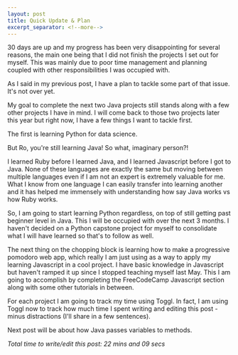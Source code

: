 ```yaml
---
layout: post
title: Quick Update & Plan
excerpt_separator: <!--more-->
---
```


30 days are up and my progress has been very disappointing for several reasons, the main one being that I did not finish the projects I set out for myself. This was mainly due to poor time management and planning coupled with other responsibilities I was occupied with.

As I said in my previous post, I have a plan to tackle some part of that issue. It's not over yet.

My goal to complete the next two Java projects still stands along with a few other projects I have in mind. I will come back to those two projects later this year but right now, I have a few things I want to tackle first.

The first is learning Python for data science. 

<!--more-->

But Ro, you're still learning Java! 
So what, imaginary person?!

I learned Ruby before I learned Java, and I learned Javascript before I got to Java. None of these languages are exactly the same but moving between multiple languages even if I am not an expert is extremely valuable for me. What I know from one language I can easily transfer into learning another and it has helped me immensely with understanding how say Java works vs how Ruby works.

So, I am going to start learning Python regardless, on top of still getting past beginner level in Java. This I will be occupied with over the next 3 months. I haven't decided on a Python capstone project for myself to consolidate what I will have learned so that's to follow as well.

The next thing on the chopping block is learning how to make a progressive pomodoro web app, which really I am just using as a way to apply my learning Javascript in a cool project. I have basic knowledge in Javascript but haven't ramped it up since I stopped teaching myself last May. This I am going to accomplish by completing the FreeCodeCamp Javascript section along with some other tutorials in between.

For each project I am going to track my time using Toggl. In fact, I am using Toggl now to track how much time I spent writing and editing this post - minus distractions (I'll share in a few sentences).

Next post will be about how Java passes variables to methods.

*Total time to write/edit this post: 22 mins and 09 secs*
